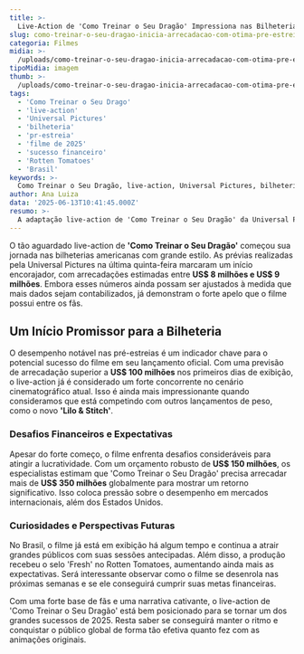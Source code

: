 ```yaml
---
title: >-
  Live-Action de 'Como Treinar o Seu Dragão' Impressiona nas Bilheterias em Pré-Estreia nos EUA
slug: como-treinar-o-seu-dragao-inicia-arrecadacao-com-otima-pre-estreia-nos-eua
categoria: Filmes
midia: >-
  /uploads/como-treinar-o-seu-dragao-inicia-arrecadacao-com-otima-pre-estreia-nos-eua-thumb.webp
tipoMidia: imagem
thumb: >-
  /uploads/como-treinar-o-seu-dragao-inicia-arrecadacao-com-otima-pre-estreia-nos-eua-thumb.webp
tags:
  - 'Como Treinar o Seu Drago'
  - 'live-action'
  - 'Universal Pictures'
  - 'bilheteria'
  - 'pr-estreia'
  - 'filme de 2025'
  - 'sucesso financeiro'
  - 'Rotten Tomatoes'
  - 'Brasil'
keywords: >-
  Como Treinar o Seu Dragão, live-action, Universal Pictures, bilheteria, pré-estreia, filme de 2025, sucesso financeiro, Rotten Tomatoes, Brasil
author: Ana Luiza
data: '2025-06-13T10:41:45.000Z'
resumo: >-
  A adaptação live-action de 'Como Treinar o Seu Dragão' da Universal Pictures teve uma estreia promissora, arrecadando entre US$ 8 milhões e US$ 9 milhões apenas nas prévias. Este início forte sugere um grande potencial de sucesso nas bilheterias americanas.
---
```


O tão aguardado live-action de **'Como Treinar o Seu Dragão'** começou sua jornada nas bilheterias americanas com grande estilo. As prévias realizadas pela Universal Pictures na última quinta-feira marcaram um início encorajador, com arrecadações estimadas entre **US$ 8 milhões e US$ 9 milhões**. Embora esses números ainda possam ser ajustados à medida que mais dados sejam contabilizados, já demonstram o forte apelo que o filme possui entre os fãs.

## Um Início Promissor para a Bilheteria

O desempenho notável nas pré-estreias é um indicador chave para o potencial sucesso do filme em seu lançamento oficial. Com uma previsão de arrecadação superior a **US$ 100 milhões** nos primeiros dias de exibição, o live-action já é considerado um forte concorrente no cenário cinematográfico atual. Isso é ainda mais impressionante quando consideramos que está competindo com outros lançamentos de peso, como o novo **'Lilo & Stitch'**.

### Desafios Financeiros e Expectativas

Apesar do forte começo, o filme enfrenta desafios consideráveis para atingir a lucratividade. Com um orçamento robusto de **US$ 150 milhões**, os especialistas estimam que 'Como Treinar o Seu Dragão' precisa arrecadar mais de **US$ 350 milhões** globalmente para mostrar um retorno significativo. Isso coloca pressão sobre o desempenho em mercados internacionais, além dos Estados Unidos.

### Curiosidades e Perspectivas Futuras

No Brasil, o filme já está em exibição há algum tempo e continua a atrair grandes públicos com suas sessões antecipadas. Além disso, a produção recebeu o selo 'Fresh' no Rotten Tomatoes, aumentando ainda mais as expectativas. Será interessante observar como o filme se desenrola nas próximas semanas e se ele conseguirá cumprir suas metas financeiras.

Com uma forte base de fãs e uma narrativa cativante, o live-action de 'Como Treinar o Seu Dragão' está bem posicionado para se tornar um dos grandes sucessos de 2025. Resta saber se conseguirá manter o ritmo e conquistar o público global de forma tão efetiva quanto fez com as animações originais.